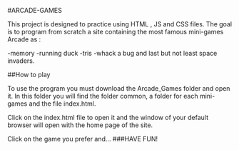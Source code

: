 #ARCADE-GAMES


This project is designed to practice using HTML , JS and CSS files. 
The goal is to program from scratch a site containing the most famous mini-games Arcade as :

-memory 
-running duck 
-tris 
-whack a bug
and last but not least space invaders. 

##How to play 

To use the program you must download the Arcade_Games folder and open it. 
In this folder you will find the folder common, a folder for each mini-games and the file index.html.

Click on the index.html file to open it and the window of your default browser will open with the home page of the site. 

Click on the game you prefer and... 
###HAVE FUN! 
 



